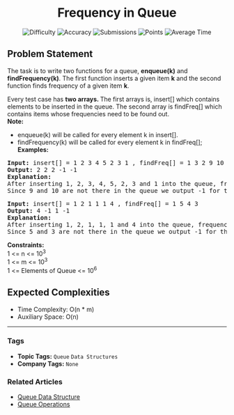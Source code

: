 <h1 align="center">Frequency in Queue</h1>

<p align="center">
  <img alt="Difficulty" title="Difficulty" src="https://custom-icon-badges.demolab.com/badge/Difficulty: Easy-1F222E?style=for-the-badge&logoColor=white&logo=fire"/>
  <img alt="Accuracy" title="Accuracy" src="https://custom-icon-badges.demolab.com/badge/Accuracy: 77.76%25-1F222E?style=for-the-badge&logoColor=white&logo=target"/>
  <img alt="Submissions" title="Submissions" src="https://custom-icon-badges.demolab.com/badge/Submissions: 40K+-1F222E?style=for-the-badge&logoColor=white&logo=repo"/>
  <img alt="Points" title="Points" src="https://custom-icon-badges.demolab.com/badge/Points: 2-1F222E?style=for-the-badge&logoColor=white&logo=award"/>
  <img alt="Average Time" title="Average Time" src="https://custom-icon-badges.demolab.com/badge/Average%20Time: N/A-1F222E?style=for-the-badge&logoColor=white&logo=clock"/>
</p>

## Problem Statement

The task is to write two functions for a queue, <b>enqueue(k)</b> and <b>findFrequency(k)</b>. The first function inserts a given item <b>k</b> and the second function finds frequency of a given item <b>k</b>.

Every test case has <b>two arrays. </b>The first arrays is, insert[] which contains elements to be inserted in the queue. The second array is findFreq[] which contains items whose frequencies need to be found out.<br><b>Note:</b>

- enqueue(k) will be called for every element k in insert[].
- findFrequency(k) will be called for every element k in findFreq[];
<b>Examples:</b>

<pre><b>Input: </b>insert[] = 1 2 3 4 5 2 3 1 , findFreq[] = 1 3 2 9 10
<b>Output: </b>2 2 2 -1 -1
<b>Explanation:
</b>After inserting 1, 2, 3, 4, 5, 2, 3 and 1 into the queue, frequency of 1 is 2, 3 is 2 and 2 is 2.<br>Since 9 and 10 are not there in the queue we output -1 for them.</pre>

<pre><b>Input: </b>insert[] = 1 2 1 1 1 4 , findFreq[] = 1 5 4 3
<b>Output: </b>4 -1 1 -1
<b>Explanation:
</b>After inserting 1, 2, 1, 1, 1 and 4 into the queue, frequency of 1 is 4 and that of 4 is 1. <br>Since 5 and 3 are not there in the queue we output -1 for them.</pre>

<b>Constraints:</b><br>1 <= n <= 10<sup>3</sup><br>1 <= m <= 10<sup>3</sup><br>1 <= Elements of Queue <= 10<sup>6</sup>

## Expected Complexities
- Time Complexity: O(n * m)
- Auxiliary Space: O(n)

<hr>

### Tags
- **Topic Tags:** `Queue` `Data Structures`
- **Company Tags:** `None`

### Related Articles
- [Queue Data Structure](https://www.geeksforgeeks.org/queue-data-structure/)
- [Queue Operations](https://www.geeksforgeeks.org/queue-operations/)
